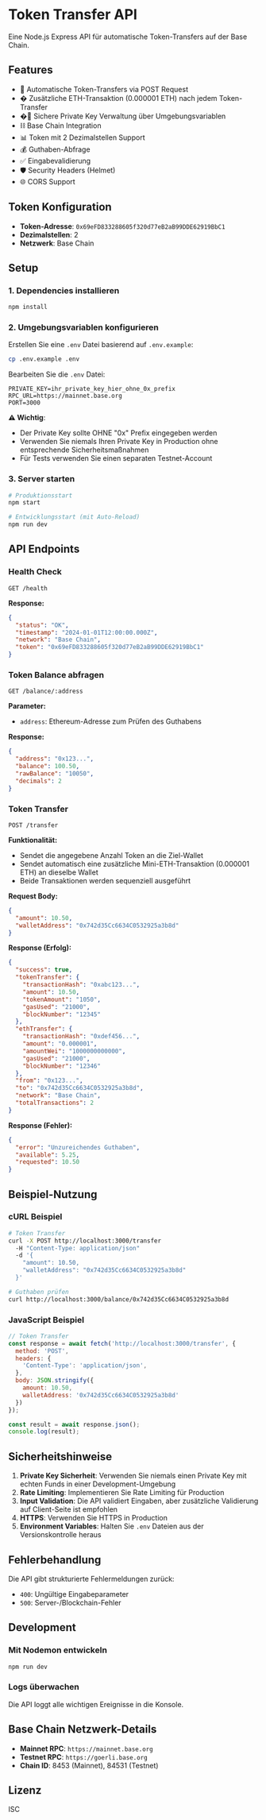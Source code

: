 # Token Transfer API

Eine Node.js Express API für automatische Token-Transfers auf der Base Chain.

## Features

- 🚀 Automatische Token-Transfers via POST Request
- � Zusätzliche ETH-Transaktion (0.000001 ETH) nach jedem Token-Transfer
- �🔐 Sichere Private Key Verwaltung über Umgebungsvariablen
- ⛓️ Base Chain Integration
- 📊 Token mit 2 Dezimalstellen Support
- 💰 Guthaben-Abfrage
- ✅ Eingabevalidierung
- 🛡️ Security Headers (Helmet)
- 🌐 CORS Support

## Token Konfiguration

- **Token-Adresse**: `0x69eFD833288605f320d77eB2aB99DDE62919BbC1`
- **Dezimalstellen**: 2
- **Netzwerk**: Base Chain

## Setup

### 1. Dependencies installieren

```bash
npm install
```

### 2. Umgebungsvariablen konfigurieren

Erstellen Sie eine `.env` Datei basierend auf `.env.example`:

```bash
cp .env.example .env
```

Bearbeiten Sie die `.env` Datei:

```env
PRIVATE_KEY=ihr_private_key_hier_ohne_0x_prefix
RPC_URL=https://mainnet.base.org
PORT=3000
```

**⚠️ Wichtig**: 
- Der Private Key sollte OHNE "0x" Prefix eingegeben werden
- Verwenden Sie niemals Ihren Private Key in Production ohne entsprechende Sicherheitsmaßnahmen
- Für Tests verwenden Sie einen separaten Testnet-Account

### 3. Server starten

```bash
# Produktionsstart
npm start

# Entwicklungsstart (mit Auto-Reload)
npm run dev
```

## API Endpoints

### Health Check
```
GET /health
```

**Response:**
```json
{
  "status": "OK",
  "timestamp": "2024-01-01T12:00:00.000Z",
  "network": "Base Chain",
  "token": "0x69eFD833288605f320d77eB2aB99DDE62919BbC1"
}
```

### Token Balance abfragen
```
GET /balance/:address
```

**Parameter:**
- `address`: Ethereum-Adresse zum Prüfen des Guthabens

**Response:**
```json
{
  "address": "0x123...",
  "balance": 100.50,
  "rawBalance": "10050",
  "decimals": 2
}
```

### Token Transfer
```
POST /transfer
```

**Funktionalität:**
- Sendet die angegebene Anzahl Token an die Ziel-Wallet
- Sendet automatisch eine zusätzliche Mini-ETH-Transaktion (0.000001 ETH) an dieselbe Wallet
- Beide Transaktionen werden sequenziell ausgeführt

**Request Body:**
```json
{
  "amount": 10.50,
  "walletAddress": "0x742d35Cc6634C0532925a3b8d"
}
```

**Response (Erfolg):**
```json
{
  "success": true,
  "tokenTransfer": {
    "transactionHash": "0xabc123...",
    "amount": 10.50,
    "tokenAmount": "1050",
    "gasUsed": "21000",
    "blockNumber": "12345"
  },
  "ethTransfer": {
    "transactionHash": "0xdef456...",
    "amount": "0.000001",
    "amountWei": "1000000000000",
    "gasUsed": "21000",
    "blockNumber": "12346"
  },
  "from": "0x123...",
  "to": "0x742d35Cc6634C0532925a3b8d",
  "network": "Base Chain",
  "totalTransactions": 2
}
```

**Response (Fehler):**
```json
{
  "error": "Unzureichendes Guthaben",
  "available": 5.25,
  "requested": 10.50
}
```

## Beispiel-Nutzung

### cURL Beispiel

```bash
# Token Transfer
curl -X POST http://localhost:3000/transfer 
  -H "Content-Type: application/json" 
  -d '{
    "amount": 10.50,
    "walletAddress": "0x742d35Cc6634C0532925a3b8d"
  }'

# Guthaben prüfen
curl http://localhost:3000/balance/0x742d35Cc6634C0532925a3b8d
```

### JavaScript Beispiel

```javascript
// Token Transfer
const response = await fetch('http://localhost:3000/transfer', {
  method: 'POST',
  headers: {
    'Content-Type': 'application/json',
  },
  body: JSON.stringify({
    amount: 10.50,
    walletAddress: '0x742d35Cc6634C0532925a3b8d'
  })
});

const result = await response.json();
console.log(result);
```

## Sicherheitshinweise

1. **Private Key Sicherheit**: Verwenden Sie niemals einen Private Key mit echten Funds in einer Development-Umgebung
2. **Rate Limiting**: Implementieren Sie Rate Limiting für Production
3. **Input Validation**: Die API validiert Eingaben, aber zusätzliche Validierung auf Client-Seite ist empfohlen
4. **HTTPS**: Verwenden Sie HTTPS in Production
5. **Environment Variables**: Halten Sie `.env` Dateien aus der Versionskontrolle heraus

## Fehlerbehandlung

Die API gibt strukturierte Fehlermeldungen zurück:

- `400`: Ungültige Eingabeparameter
- `500`: Server-/Blockchain-Fehler

## Development

### Mit Nodemon entwickeln

```bash
npm run dev
```

### Logs überwachen

Die API loggt alle wichtigen Ereignisse in die Konsole.

## Base Chain Netzwerk-Details

- **Mainnet RPC**: `https://mainnet.base.org`
- **Testnet RPC**: `https://goerli.base.org`
- **Chain ID**: 8453 (Mainnet), 84531 (Testnet)

## Lizenz

ISC